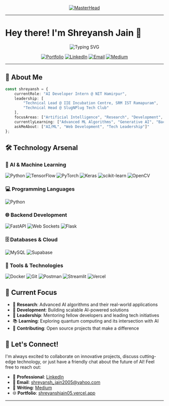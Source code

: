 <p align="center">
  <a href="https://github.com/shreyanshjain05/shreyanshjain05">
    <img src="https://miro.medium.com/max/1360/0*7Q3yvSIv_t0ioJ-Z.gif" alt="MasterHead">
  </a>
</p>
<hr/>

# Hey there! I'm Shreyansh Jain 👋

<div align="center">
  
  ![Typing SVG](https://readme-typing-svg.herokuapp.com?font=Fira+Code&weight=600&size=28&pause=1000&color=36BCF7&center=true&vCenter=true&width=600&lines=AI+Developer+%26+Tech+Enthusiast;Exploring+the+Awesome+Technologies+)
  
  [![Portfolio](https://img.shields.io/badge/Portfolio-FF5722?style=for-the-badge&logo=todoist&logoColor=white)](https://shreyanshjain05.vercel.app)
  [![LinkedIn](https://img.shields.io/badge/LinkedIn-0077B5?style=for-the-badge&logo=linkedin&logoColor=white)](https://linkedin.com/in/shreyanshjain05)
  [![Email](https://img.shields.io/badge/Email-D14836?style=for-the-badge&logo=gmail&logoColor=white)](mailto:shreyansh_jain2005@yahoo.com)
  [![Medium](https://img.shields.io/badge/Medium-12100E?style=for-the-badge&logo=medium&logoColor=white)](https://medium.com/@shreyanshjain05)

</div>

---

## 🚀 About Me

```typescript
const shreyansh = {
    currentRole: "AI Developer Intern @ NIT Hamirpur",
    leadership: [
        "Technical Lead @ IIE Incubation Centre, SRM IST Ramapuram",
        "Technical Head @ SlugNPlug Tech Club"
    ],
    focusAreas: ["Artificial Intelligence", "Research", "Development", "Innovation"],
    currentlyLearning: ["Advanced ML Algorithms", "Generative AI", "Backend"],
    askMeAbout: ["AI/ML", "Web Development", "Tech Leadership"]"
};
```

## 🛠️ Technology Arsenal

### 🧠 AI & Machine Learning
![Python](https://img.shields.io/badge/Python-3776AB?style=for-the-badge&logo=python&logoColor=white)
![TensorFlow](https://img.shields.io/badge/TensorFlow-FF6F00?style=for-the-badge&logo=TensorFlow&logoColor=white)
![PyTorch](https://img.shields.io/badge/PyTorch-EE4C2C?style=for-the-badge&logo=PyTorch&logoColor=white)
![Keras](https://img.shields.io/badge/Keras-D00000?style=for-the-badge&logo=Keras&logoColor=white)
![scikit-learn](https://img.shields.io/badge/scikit--learn-F7931E?style=for-the-badge&logo=scikit-learn&logoColor=white)
![OpenCV](https://img.shields.io/badge/OpenCV-27338e?style=for-the-badge&logo=OpenCV&logoColor=white)

### 💻 Programming Languages
![Python](https://img.shields.io/badge/Python-3776AB?style=for-the-badge&logo=python&logoColor=white)

### 🌐 Backend Development
![FastAPI](https://img.shields.io/badge/FastAPI-005571?style=for-the-badge&logo=fastapi)
![Web Sockets](https://img.shields.io/badge/WebSocket-005571?style=for-the-badge&logo=fastapi)
![Flask](https://img.shields.io/badge/Flask-000000?style=for-the-badge&logo=flask&logoColor=white)

### 🗄️ Databases & Cloud
![MySQL](https://img.shields.io/badge/MySQL-4479A1?style=for-the-badge&logo=mysql&logoColor=white)
![Supabase](https://img.shields.io/badge/Supabase-3ECF8E?style=for-the-badge&logo=supabase&logoColor=white)

### 🔧 Tools & Technologies
![Docker](https://img.shields.io/badge/Docker-0db7ed?style=for-the-badge&logo=docker&logoColor=white)
![Git](https://img.shields.io/badge/Git-F05033?style=for-the-badge&logo=git&logoColor=white)
![Postman](https://img.shields.io/badge/Postman-FF6C37?style=for-the-badge&logo=postman&logoColor=white)
![Streamlit](https://img.shields.io/badge/Streamlit-FF4B4B?style=for-the-badge&logo=streamlit&logoColor=white)
![Vercel](https://img.shields.io/badge/Vercel-FF4B4B?style=for-the-badge&logo=streamlit&logoColor=white)



## 🎯 Current Focus

- 🔬 **Research**: Advanced AI algorithms and their real-world applications
- 🚀 **Development**: Building scalable AI-powered solutions
- 👥 **Leadership**: Mentoring fellow developers and leading tech initiatives
- 📚 **Learning**: Exploring quantum computing and its intersection with AI
- 🌟 **Contributing**: Open source projects that make a difference

## 🤝 Let's Connect!

I'm always excited to collaborate on innovative projects, discuss cutting-edge technology, or just have a friendly chat about the future of AI! Feel free to reach out:

- 💼 **Professional**: [LinkedIn](https://linkedin.com/in/shreyanshjain05)
- 📧 **Email**: [shreyansh_jain2005@yahoo.com](mailto:shreyansh_jain2005@yahoo.com)
- 📝 **Writing**: [Medium](https://medium.com/@shreyanshjain05)
- 🌐 **Portfolio**: [shreyanshjain05.vercel.app](https://shreyanshjain05.vercel.app)

---
